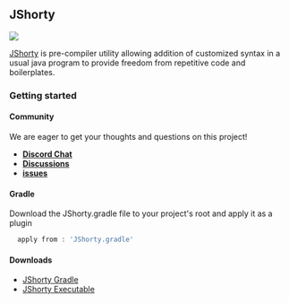 ## JShorty

[![](https://img.shields.io/discord/872811194170347520?color=%237289da&logoColor=%23424549)](https://discord.gg/Ar6Zuj2m82)

[JShorty](https://github.com/Minecraftian14/JShortyOutlet/wiki) is pre-compiler utility allowing addition of customized syntax in a usual java program to provide freedom from repetitive code and boilerplates.

### Getting started

#### Community

We are eager to get your thoughts and questions on this project!

- **[Discord Chat](https://discord.gg/8z497bUqSz)**
- **[Discussions](https://github.com/Minecraftian14/JShortyOutlet/discussions/1)**
- **[issues](https://github.com/Minecraftian14/JShortyOutlet/issues)**

#### Gradle

Download the JShorty.gradle file to your project's root and apply it as a plugin

```groovy
  apply from : 'JShorty.gradle'
```

#### Downloads

 - [JShorty Gradle](https://github.com/Minecraftian14/JShortyOutlet/releases) 
 - [JShorty Executable](https://github.com/Minecraftian14/JShortyOutlet/releases)

